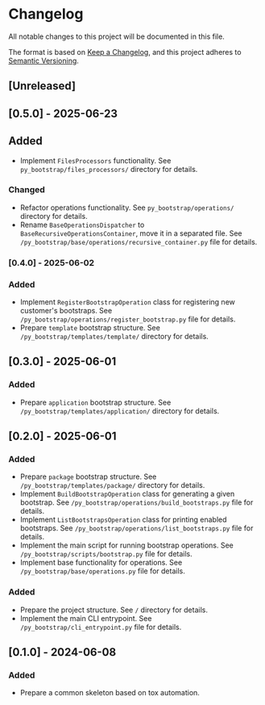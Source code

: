 # <bootstrap-title> Changelog

All notable changes to this project will be documented in this file.

The format is based on [Keep a Changelog](https://keepachangelog.com/en/1.1.0/),
and this project adheres to [Semantic Versioning](https://semver.org/spec/v2.0.0.html).

## [Unreleased]

## [0.5.0] - 2025-06-23
## Added
- Implement `FilesProcessors` functionality. See `py_bootstrap/files_processors/` directory for details.

### Changed
- Refactor operations functionality. See `py_bootstrap/operations/` directory for details.
- Rename `BaseOperationsDispatcher` to `BaseRecursiveOperationsContainer`, move it in a separated file. See `/py_bootstrap/base/operations/recursive_container.py` file for details.

### [0.4.0] - 2025-06-02
### Added
- Implement `RegisterBootstrapOperation` class for registering new customer's bootstraps. See `/py_bootstrap/operations/register_bootstrap.py` file for details.
- Prepare `template` bootstrap structure. See `/py_bootstrap/templates/template/` directory for details.

## [0.3.0] - 2025-06-01
### Added
- Prepare `application` bootstrap structure. See `/py_bootstrap/templates/application/` directory for details.

## [0.2.0] - 2025-06-01
### Added
- Prepare `package` bootstrap structure. See `/py_bootstrap/templates/package/` directory for details.
- Implement `BuildBootstrapOperation` class for generating a given bootstrap. See `/py_bootstrap/operations/build_bootstraps.py` file for details.
- Implement `ListBootstrapsOperation` class for printing enabled bootstraps. See `/py_bootstrap/operations/list_bootstraps.py` file for details.
- Implement the main script for running bootstrap operations. See `/py_bootstrap/scripts/bootstrap.py` file for details.
- Implement base functionality for operations. See `/py_bootstrap/base/operations.py` file for details.

### Added
- Prepare the project structure. See `/` directory for details.
- Implement the main CLI entrypoint. See `/py_bootstrap/cli_entrypoint.py` file for details.

## [0.1.0] - 2024-06-08

### Added
- Prepare a common skeleton based on tox automation.
